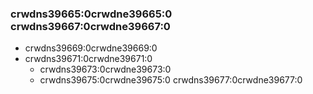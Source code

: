 ### crwdns39665:0crwdne39665:0 crwdns39667:0crwdne39667:0

- crwdns39669:0crwdne39669:0
- crwdns39671:0crwdne39671:0
   - crwdns39673:0crwdne39673:0
   - crwdns39675:0crwdne39675:0 crwdns39677:0crwdne39677:0
